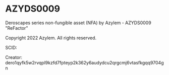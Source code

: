 # AZYDS0009
Deroscapes series non-fungible asset (NFA) by Azylem - AZYDS0009 "ReFactor"

Copyright 2022 Azylem. All rights reserved.

SCID: 

Creator: dero1qyfk5w2rvqpl9kzfd7fpteyp2k362y6audydcu2qrgcmj6vtasfkgqq9704gn
